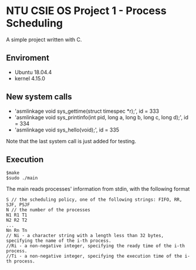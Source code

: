 # NTU CSIE OS Project 1 - Process Scheduling
A simple project written with C.

## Enviroment
+ Ubuntu 18.04.4
+ kernel 4.15.0

## New system calls
+ 'asmlinkage void sys\_gettime(struct timespec *r);', id = 333
+ 'asmlinkage void sys\_printinfo(int pid, long a, long b, long c, long d);', id = 334
+ 'asmlinkage void sys\_hello(void);', id = 335

Note that the last system call is just added for testing.

## Execution

```
$make
$sudo ./main
```

The main reads processes' information from stdin, with the following format
```
S // the scheduling policy, one of the following strings: FIFO, RR, SJF, PSJF
N // the number of the processes
N1 R1 T1
N2 R2 T2
...
Nn Rn Tn
// Ni - a character string with a length less than 32 bytes, specifying the name of the i-th process.
//Ri - a non-negative integer, specifying the ready time of the i-th process.
//Ti - a non-negative integer, specifying the execution time of the i-th process.  
```
